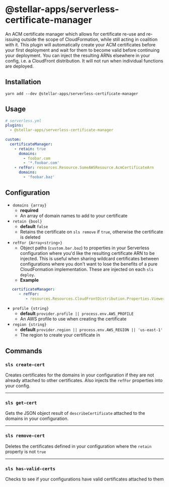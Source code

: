 # @stellar-apps/serverless-certificate-manager
An ACM certificate manager which allows for certificate re-use and re-issuing outside the scope
of CloudFormation, while still acting in coalition with it. This plugin will automatically create 
your ACM certificates before your first deployment and wait for them to become valid before continuing 
your deployment. You can inject the resulting ARNs elsewhere in your config, i.e. a CloudFront distribution.
It will not run when individual functions are deployed.

## Installation
`yarn add --dev @stellar-apps/serverless-certificate-manager`

## Usage
```yaml
# serverless.yml
plugins:
  - @stellar-apps/serverless-certificate-manager
 
custom:
  certificateManager:
    - retain: true
      domains:
        - foobar.com
        - '*.foobar.com'
    - refFor: resources.Resource.SomeAWSResource.AcmCertificateArn
      domains:
        - 'foobar.baz'
```

## Configuration
- `domains {array}`
    - **required**
    - An array of domain names to add to your certificate
- `retain {bool}`
    - **default** `false`
    - Retains the certificate on `sls remove` if `true`, otherwise the certificate is deleted
- `refFor {Array<string>}`
    - Object paths (`custom.bar.baz`) to properties in your Serverless configuration where you'd
      like the resulting certificate ARN to be injected. This is useful when sharing wildcard
      certificates between configurations where you don't want to lose the benefits of a pure
      CloudFormation implementation. These are injected on each `sls deploy`.
    - **Example**
 ```yaml
    certificateManager:
       - refFor:
          - resources.Resources.CloudFrontDistribution.Properties.ViewerCertificate.AcmCertificateArn
 ```
- `profile {string}`
    - **default** `provider.profile || process.env.AWS_PROFILE`
    - An AWS profile to use when creating the certificate
- `region {string}`
    - **default** `provider.region || process.env.AWS_REGION || 'us-east-1'`
    - The region to create your certificate in
    
## Commands
### `sls create-cert`
Creates certificates for the domains in your configuration if they are not already attached to
other certificates. Also injects the `refFor` properties into your config.

-----

### `sls get-cert`
Gets the JSON object result of `describeCertificate` attached to the domains in your 
configuration.

-----

### `sls remove-cert`
Deletes the certificates defined in your configuration where the `retain` property is not `true`

    
-----

### `sls has-valid-certs`
Checks to see if your configurations have valid certificates attached to them
